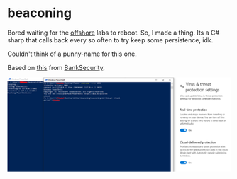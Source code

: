 # beaconing

Bored waiting for the [offshore](https://www.mrb3n.com/?p=551) labs to reboot. So, I made a thing. Its a C# sharp that calls back every so often to try keep some persistence, idk. 

Couldn't think of a punny-name for this one.

Based on [this](https://gist.github.com/BankSecurity/55faad0d0c4259c623147db79b2a83cc) from [BankSecurity](https://gist.github.com/BankSecurity).

![fancy](fancy.png)